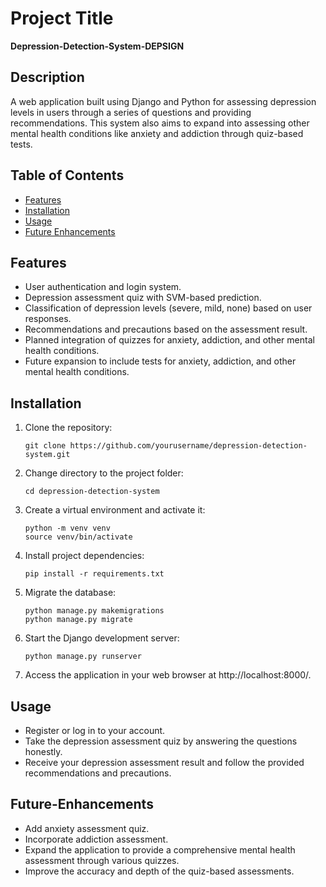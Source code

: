 # Project Title

**Depression-Detection-System-DEPSIGN**

## Description

A web application built using Django and Python for assessing depression levels in users through a series of questions and providing recommendations. This system also aims to expand into assessing other mental health conditions like anxiety and addiction through quiz-based tests.

## Table of Contents

- [Features](#Features)
- [Installation](#Installation)
- [Usage](#Usage)
- [Future Enhancements](#Future-Enhancements)


## Features

- User authentication and login system.
- Depression assessment quiz with SVM-based prediction.
- Classification of depression levels (severe, mild, none) based on user responses.
- Recommendations and precautions based on the assessment result.
- Planned integration of quizzes for anxiety, addiction, and other mental health conditions.
- Future expansion to include tests for anxiety, addiction, and other mental health conditions.

## Installation

1. Clone the repository:
   ```
   git clone https://github.com/yourusername/depression-detection-system.git
   ```
2. Change directory to the project folder:
   ```
   cd depression-detection-system
   ```
3. Create a virtual environment and activate it:
   ```
   python -m venv venv
   source venv/bin/activate
   ```
4. Install project dependencies:
   ```
   pip install -r requirements.txt
   ```
5. Migrate the database:
   ```
   python manage.py makemigrations
   python manage.py migrate
   ```
6. Start the Django development server:
   ```
   python manage.py runserver
   ```
7. Access the application in your web browser at http://localhost:8000/.

## Usage

* Register or log in to your account.
* Take the depression assessment quiz by answering the questions honestly.
* Receive your depression assessment result and follow the provided recommendations and precautions.

## Future-Enhancements

* Add anxiety assessment quiz.
* Incorporate addiction assessment.
* Expand the application to provide a comprehensive mental health assessment through various quizzes.
* Improve the accuracy and depth of the quiz-based assessments.








